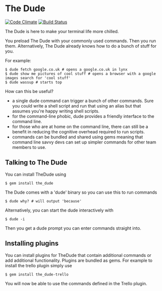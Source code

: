 # The Dude

[![Code Climate](https://codeclimate.com/github/adamphillips/the_dude.png)](https://codeclimate.com/github/adamphillips/the\_dude)
[![Build Status](https://travis-ci.org/adamphillips/the_dude.png?branch=master)](https://travis-ci.org/adamphillips/the\_dude)

The Dude is here to make your terminal life more chilled.

You preload The Dude with your commonly used commands. Then you run them.
Alternatively, The Dude already knows how to do a bunch of stuff for you.

For example:

```shell
$ dude fetch google.co.uk # opens a google.co.uk in lynx
$ dude show me pictures of cool stuff # opens a browser with a google images search for 'cool stuff'
$ dude wassup # starts top
```

How can this be useful?
- a single dude command can trigger a bunch of other commands.  Sure you
  could write a shell script and run that using an alias but that assumes
  you're happy writing shell scripts.
- for the command-line phobic, dude provides a friendly interface to the
  command line.
- for those who are at home on the command line, there can still be a benefit
  in reducing the cognitive overhead required to run scripts.
- commands can be bundled and shared using gems meaning that command line savvy
  devs can set up simpler commands for other team members to use.

## Talking to The Dude

You can install TheDude using

```shell
$ gem install the_dude
```

The Dude comes with a 'dude' binary so you can use this to run commands

```shell
$ dude why? # will output 'because'
```

Alternatively, you can start the dude interactively with

```shell
$ dude -i
```

Then you get a dude prompt you can enter commands straight into.

## Installing plugins

You can install plugins for TheDude that contain additional commands or add additional functionality. Plugins are bundled as gems. For example to install the trello plugin simply use

```shell
$ gem install the_dude-trello
```

You will now be able to use the commands defined in the Trello plugin.
